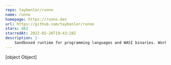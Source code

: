 ```yaml
---
repo: taybenlor/runno
name: runno
homepage: https://runno.dev
url: https://github.com/taybenlor/runno
stars: 662
starredAt: 2022-02-26T19:43:28Z
description: |-
    Sandboxed runtime for programming languages and WASI binaries. Works in the browser or on your server.
---
```


[object Object]
